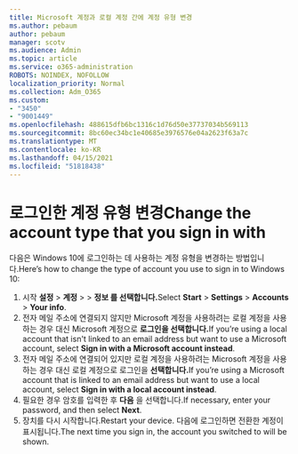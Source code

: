 ```yaml
---
title: Microsoft 계정과 로컬 계정 간에 계정 유형 변경
ms.author: pebaum
author: pebaum
manager: scotv
ms.audience: Admin
ms.topic: article
ms.service: o365-administration
ROBOTS: NOINDEX, NOFOLLOW
localization_priority: Normal
ms.collection: Adm_O365
ms.custom:
- "3450"
- "9001449"
ms.openlocfilehash: 488615dfb6bc1316c1d76d50e37737034b569113
ms.sourcegitcommit: 8bc60ec34bc1e40685e3976576e04a2623f63a7c
ms.translationtype: MT
ms.contentlocale: ko-KR
ms.lasthandoff: 04/15/2021
ms.locfileid: "51818438"
---
```

# <a name="change-the-account-type-that-you-sign-in-with"></a><span data-ttu-id="b1285-102">로그인한 계정 유형 변경</span><span class="sxs-lookup"><span data-stu-id="b1285-102">Change the account type that you sign in with</span></span>

<span data-ttu-id="b1285-103">다음은 Windows 10에 로그인하는 데 사용하는 계정 유형을 변경하는 방법입니다.</span><span class="sxs-lookup"><span data-stu-id="b1285-103">Here’s how to change the type of account you use to sign in to Windows 10:</span></span>

1. <span data-ttu-id="b1285-104">시작 **설정**  >  **계정**  >    >  **정보 를 선택합니다.**</span><span class="sxs-lookup"><span data-stu-id="b1285-104">Select **Start** > **Settings** > **Accounts** > **Your info**.</span></span>
2. <span data-ttu-id="b1285-105">전자 메일 주소에 연결되지 않지만 Microsoft 계정을 사용하려는 로컬 계정을 사용하는 경우 대신 Microsoft 계정으로 **로그인을 선택합니다.**</span><span class="sxs-lookup"><span data-stu-id="b1285-105">If you’re using a local account that isn't linked to an email address but want to use a Microsoft account, select **Sign in with a Microsoft account instead**.</span></span>
3. <span data-ttu-id="b1285-106">전자 메일 주소에 연결되어 있지만 로컬 계정을 사용하려는 Microsoft 계정을 사용하는 경우 대신 로컬 계정으로 로그인을 **선택합니다.**</span><span class="sxs-lookup"><span data-stu-id="b1285-106">If you’re using a Microsoft account that is linked to an email address but want to use a local account, select **Sign in with a local account instead**.</span></span>
4. <span data-ttu-id="b1285-107">필요한 경우 암호를 입력한 후 **다음** 을 선택합니다.</span><span class="sxs-lookup"><span data-stu-id="b1285-107">If necessary, enter your password, and then select **Next**.</span></span>
5. <span data-ttu-id="b1285-108">장치를 다시 시작합니다.</span><span class="sxs-lookup"><span data-stu-id="b1285-108">Restart your device.</span></span> <span data-ttu-id="b1285-109">다음에 로그인하면 전환한 계정이 표시됩니다.</span><span class="sxs-lookup"><span data-stu-id="b1285-109">The next time you sign in, the account you switched to will be shown.</span></span>